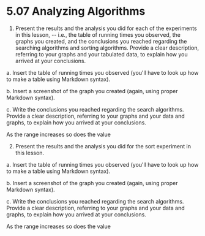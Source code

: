 # 5.07 Analyzing Algorithms

1. Present the results and the analysis you did for each of the experiments in this lesson, -- i.e., the table of running times you observed, the graphs you created, and the conclusions you reached regarding the searching algorithms and sorting algorithms. Provide a clear description, referring to your graphs and your tabulated data, to explain how you arrived at your conclusions.

a. Insert the table of running times you observed (you'll have to look up how to make a table using Markdown syntax).

b. Insert a screenshot of the graph you created (again, using proper Markdown syntax).

c. Write the conclusions you reached regarding the search algorithms. Provide a clear description, referring to your graphs and your data and graphs, to explain how you arrived at your conclusions.

As the range increases so does the value

2. Present the results and the analysis you did for the sort experiment in this lesson.

a. Insert the table of running times you observed (you'll have to look up how to make a table using Markdown syntax).

b. Insert a screenshot of the graph you created (again, using proper Markdown syntax).

c. Write the conclusions you reached regarding the search algorithms. Provide a clear description, referring to your graphs and your data and graphs, to explain how you arrived at your conclusions.

As the range increases so does the value
